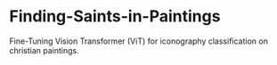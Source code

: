 # Finding-Saints-in-Paintings
Fine-Tuning Vision Transformer (ViT) for iconography classification on christian paintings.

